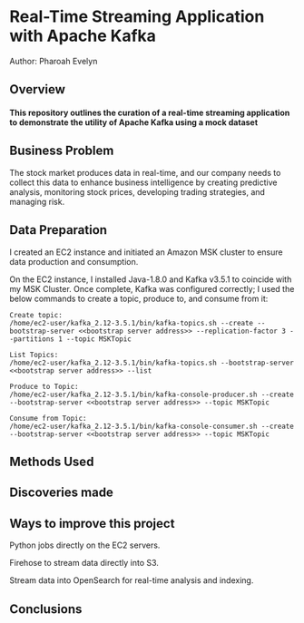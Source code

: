 # Real-Time Streaming Application with Apache Kafka

Author: Pharoah Evelyn

## Overview

#### This repository outlines the curation of a real-time streaming application to demonstrate the utility of Apache Kafka using a mock dataset

## Business Problem

The stock market produces data in real-time, and our company needs to collect this data to enhance business intelligence by creating predictive analysis, monitoring stock prices, developing trading strategies, and managing risk.

## Data Preparation

I created an EC2 instance and initiated an Amazon MSK cluster to ensure data production and consumption.

On the EC2 instance, I installed Java-1.8.0 and Kafka v3.5.1 to coincide with my MSK Cluster. Once complete, Kafka was configured correctly; I used the below commands to create a topic, produce to, and consume from it:

```
Create topic:
/home/ec2-user/kafka_2.12-3.5.1/bin/kafka-topics.sh --create --bootstrap-server <<bootstrap server address>> --replication-factor 3 --partitions 1 --topic MSKTopic

List Topics:
/home/ec2-user/kafka_2.12-3.5.1/bin/kafka-topics.sh --bootstrap-server <<bootstrap server address>> --list

Produce to Topic:
/home/ec2-user/kafka_2.12-3.5.1/bin/kafka-console-producer.sh --create --bootstrap-server <<bootstrap server address>> --topic MSKTopic

Consume from Topic:
/home/ec2-user/kafka_2.12-3.5.1/bin/kafka-console-consumer.sh --create --bootstrap-server <<bootstrap server address>> --topic MSKTopic
```

## Methods Used

## Discoveries made

## Ways to improve this project

Python jobs directly on the EC2 servers.

Firehose to stream data directly into S3.

Stream data into OpenSearch for real-time analysis and indexing.

## Conclusions
